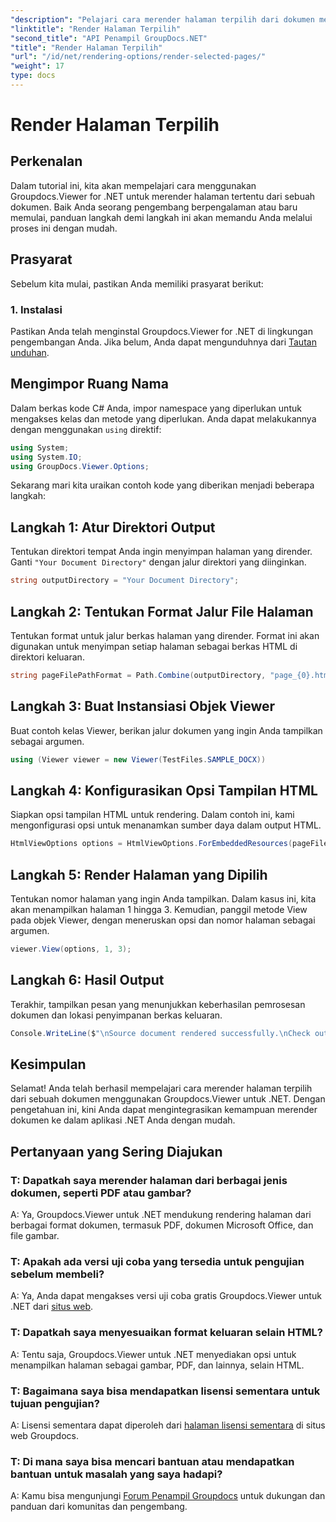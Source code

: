 ```yaml
---
"description": "Pelajari cara merender halaman terpilih dari dokumen menggunakan Groupdocs.Viewer untuk .NET. Tutorial langkah demi langkah dengan contoh kode disertakan."
"linktitle": "Render Halaman Terpilih"
"second_title": "API Penampil GroupDocs.NET"
"title": "Render Halaman Terpilih"
"url": "/id/net/rendering-options/render-selected-pages/"
"weight": 17
type: docs
---
```

# Render Halaman Terpilih

## Perkenalan

Dalam tutorial ini, kita akan mempelajari cara menggunakan Groupdocs.Viewer for .NET untuk merender halaman tertentu dari sebuah dokumen. Baik Anda seorang pengembang berpengalaman atau baru memulai, panduan langkah demi langkah ini akan memandu Anda melalui proses ini dengan mudah.

## Prasyarat

Sebelum kita mulai, pastikan Anda memiliki prasyarat berikut:

### 1. Instalasi

Pastikan Anda telah menginstal Groupdocs.Viewer for .NET di lingkungan pengembangan Anda. Jika belum, Anda dapat mengunduhnya dari [Tautan unduhan](https://releases.groupdocs.com/viewer/net/).

## Mengimpor Ruang Nama

Dalam berkas kode C# Anda, impor namespace yang diperlukan untuk mengakses kelas dan metode yang diperlukan. Anda dapat melakukannya dengan menggunakan `using` direktif:

```csharp
using System;
using System.IO;
using GroupDocs.Viewer.Options;
```

Sekarang mari kita uraikan contoh kode yang diberikan menjadi beberapa langkah:

## Langkah 1: Atur Direktori Output

Tentukan direktori tempat Anda ingin menyimpan halaman yang dirender. Ganti `"Your Document Directory"` dengan jalur direktori yang diinginkan.

```csharp
string outputDirectory = "Your Document Directory";
```

## Langkah 2: Tentukan Format Jalur File Halaman

Tentukan format untuk jalur berkas halaman yang dirender. Format ini akan digunakan untuk menyimpan setiap halaman sebagai berkas HTML di direktori keluaran.

```csharp
string pageFilePathFormat = Path.Combine(outputDirectory, "page_{0}.html");
```

## Langkah 3: Buat Instansiasi Objek Viewer

Buat contoh kelas Viewer, berikan jalur dokumen yang ingin Anda tampilkan sebagai argumen.

```csharp
using (Viewer viewer = new Viewer(TestFiles.SAMPLE_DOCX))
```

## Langkah 4: Konfigurasikan Opsi Tampilan HTML

Siapkan opsi tampilan HTML untuk rendering. Dalam contoh ini, kami mengonfigurasi opsi untuk menanamkan sumber daya dalam output HTML.

```csharp
HtmlViewOptions options = HtmlViewOptions.ForEmbeddedResources(pageFilePathFormat);
```

## Langkah 5: Render Halaman yang Dipilih

Tentukan nomor halaman yang ingin Anda tampilkan. Dalam kasus ini, kita akan menampilkan halaman 1 hingga 3. Kemudian, panggil metode View pada objek Viewer, dengan meneruskan opsi dan nomor halaman sebagai argumen.

```csharp
viewer.View(options, 1, 3);
```

## Langkah 6: Hasil Output

Terakhir, tampilkan pesan yang menunjukkan keberhasilan pemrosesan dokumen dan lokasi penyimpanan berkas keluaran.

```csharp
Console.WriteLine($"\nSource document rendered successfully.\nCheck output in {outputDirectory}.");
```

## Kesimpulan

Selamat! Anda telah berhasil mempelajari cara merender halaman terpilih dari sebuah dokumen menggunakan Groupdocs.Viewer untuk .NET. Dengan pengetahuan ini, kini Anda dapat mengintegrasikan kemampuan merender dokumen ke dalam aplikasi .NET Anda dengan mudah.

## Pertanyaan yang Sering Diajukan

### T: Dapatkah saya merender halaman dari berbagai jenis dokumen, seperti PDF atau gambar?

A: Ya, Groupdocs.Viewer untuk .NET mendukung rendering halaman dari berbagai format dokumen, termasuk PDF, dokumen Microsoft Office, dan file gambar.

### T: Apakah ada versi uji coba yang tersedia untuk pengujian sebelum membeli?

A: Ya, Anda dapat mengakses versi uji coba gratis Groupdocs.Viewer untuk .NET dari [situs web](https://releases.groupdocs.com/).

### T: Dapatkah saya menyesuaikan format keluaran selain HTML?

A: Tentu saja, Groupdocs.Viewer untuk .NET menyediakan opsi untuk menampilkan halaman sebagai gambar, PDF, dan lainnya, selain HTML.

### T: Bagaimana saya bisa mendapatkan lisensi sementara untuk tujuan pengujian?

A: Lisensi sementara dapat diperoleh dari [halaman lisensi sementara](https://purchase.groupdocs.com/temporary-license/) di situs web Groupdocs.

### T: Di mana saya bisa mencari bantuan atau mendapatkan bantuan untuk masalah yang saya hadapi?

A: Kamu bisa mengunjungi [Forum Penampil Groupdocs](https://forum.groupdocs.com/c/viewer/9) untuk dukungan dan panduan dari komunitas dan pengembang.